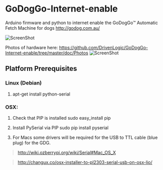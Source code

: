 GoDogGo-Internet-enable
========

Arduino firmware and python to internet enable the GoDogGo™ Automatic Fetch Machine for dogs http://godog.com.au/

![ScreenShot](https://raw.github.com/DrivenLogic/GoDogGo-Internet-enable/master/doc/Photos/1.450.JPG)

Photos of hardware here: https://github.com/DrivenLogic/GoDogGo-Internet-enable/tree/master/doc/Photos
![ScreenShot](https://raw.github.com/DrivenLogic/GoDogGo-Internet-enable/master/doc/Photos/2.450.JPG)

Platform Prerequisites 
----------------------

### Linux (Debian)

1) apt-get install python-serial

### OSX:

1) Check that PIP is installed
sudo easy_install pip

2) Install PySerial via PIP
sudo pip install pyserial

3) For Macs some drivers will be required for the USB to TTL cable (blue plug) for the GDG.
>http://wiki.ozberrypi.org/wiki/Serial#Mac_OS_X

>http://changux.co/osx-installer-to-pl2303-serial-usb-on-osx-lio/



